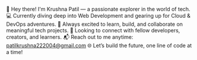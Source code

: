 👋 Hey there! I'm Krushna Patil — a passionate explorer in the world of tech.
💻 Currently diving deep into Web Development and gearing up for Cloud & DevOps adventures.
🚀 Always excited to learn, build, and collaborate on meaningful tech projects.
🤝 Looking to connect with fellow developers, creators, and learners.
📬 Reach out to me anytime: patilkrushna222004@gmail.com
🌐 Let’s build the future, one line of code at a time!

